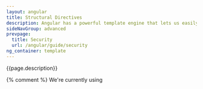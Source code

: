 ```yaml
---
layout: angular
title: Structural Directives
description: Angular has a powerful template engine that lets us easily manipulate the DOM structure of our elements.
sideNavGroup: advanced
prevpage:
  title: Security
  url: /angular/guide/security
ng_container: template
---
```

<!-- FilePath: src/angular/guide/structural-directives.md -->
<?code-excerpt path-base="structural-directives"?>
{{page.description}}

{% comment %}
We're currently using <template> until <ng-container> becomes available;
hence the page variable named `ng_container` set to `template` in the front matter.
Btw, <template> is soon to be renamed <ng-template> in ngTS.
{% endcomment %}

This guide looks at how Angular manipulates the DOM with **structural directives** and
how you can write your own structural directives to do the same thing.

Try the <live-example></live-example>.

<div id="definition"></div>
## What are structural directives?

Structural directives are responsible for HTML layout.
They shape or reshape the DOM's _structure_, typically by adding, removing, or manipulating
elements.

As with other directives, you apply a structural directive to a _host element_.
The directive then does whatever it's supposed to do with that host element and its descendents.

Structural directives are easy to recognize.
An asterisk (*) precedes the directive attribute name as in this example.

<?code-excerpt "lib/app_component.html (ngif)"?>
```
  <div *ngIf="hero != null" >{!{hero.name}!}</div>
```

No brackets. No parentheses. Just `*ngIf` set to a string.

You'll learn in this guide that the [asterisk (*) is a convenience notation](#asterisk)
and the string is a [_microsyntax_](#microsyntax) rather than the usual
[template expression](template-syntax.html#template-expressions).
Angular desugars this notation into a marked-up `<template>` that surrounds the
host element and its descendents.
Each structural directive does something different with that template.

Three of the common, built-in structural directives &mdash; [NgIf](template-syntax.html#ngIf),
[NgFor](template-syntax.html#ngFor), and [NgSwitch...](template-syntax.html#ngSwitch) &mdash; are
described in the [_Template Syntax_](template-syntax.html) guide and seen in samples throughout the Angular documentation.
Here's an example of them in a template:

<?code-excerpt "lib/app_component.html (built-in)"?>
```
  <div *ngIf="hero != null" >{!{hero.name}!}</div>

  <ul>
    <li *ngFor="let hero of heroes">{!{hero.name}!}</li>
  </ul>

  <div [ngSwitch]="hero?.emotion">
    <happy-hero    *ngSwitchCase="'happy'"    [hero]="hero"></happy-hero>
    <sad-hero      *ngSwitchCase="'sad'"      [hero]="hero"></sad-hero>
    <confused-hero *ngSwitchCase="'confused'" [hero]="hero"></confused-hero>
    <unknown-hero  *ngSwitchDefault           [hero]="hero"></unknown-hero>
  </div>
```

This guide won't repeat how to _use_ them. But it does explain _how they work_
and how to [write your own](#unless) structural directive.

<div class="callout is-helpful" markdown="1">
  <header> Directive spelling</header>
   Throughout this guide, you'll see a directive spelled in both _UpperCamelCase_ and _lowerCamelCase_.
   Already you've seen `NgIf` and `ngIf`.
   There's a reason. `NgIf` refers to the directive _class_;
   `ngIf` refers to the directive's _attribute name_.

   A directive _class_ is spelled in _UpperCamelCase_ (`NgIf`).
   A directive's _attribute name_ is spelled in _lowerCamelCase_ (`ngIf`).
   The guide refers to the directive _class_ when talking about its properties and what the directive does.
   The guide refers to the _attribute name_ when describing how
   you apply the directive to an element in the HTML template.
</div>

<div class="l-sub-section" markdown="1">
  There are two other kinds of Angular directives, described extensively elsewhere:
  (1)&nbsp;components and (2)&nbsp;attribute directives.

  A *component* manages a region of HTML in the manner of a native HTML element.
  Technically it's a directive with a template.

  An [*attribute* directive](attribute-directives.html) changes the appearance or behavior
  of an element, component, or another directive.
  For example, the built-in [`NgStyle`](template-syntax.html#ngStyle) directive
  changes several element styles at the same time.

  You can apply many _attribute_ directives to one host element.
  You can [only apply one](#one-per-element) _structural_ directive to a host element.
</div>

## NgIf case study {#ngIf}

`NgIf` is the simplest structural directive and the easiest to understand.
It takes a boolean expression and makes an entire chunk of the DOM appear or disappear.

<?code-excerpt "lib/app_component.html (ngif-true)"?>
```
  <p *ngIf="true">
    Expression is true and ngIf is true.
    This paragraph is in the DOM.
  </p>
  <p *ngIf="false">
    Expression is false and ngIf is false.
    This paragraph is not in the DOM.
  </p>
```

The `ngIf` directive doesn't hide elements with CSS. It adds and removes them physically from the DOM.
Confirm that fact using browser developer tools to inspect the DOM.

<img class="image-display" src='/resources/images/devguide/structural-directives/element-not-in-dom.png' alt="ngIf=false element not in DOM">

The top paragraph is in the DOM. The bottom, disused paragraph is not;
in its place is a comment about "template bindings" (more about that [later](#asterisk)).

When the condition is false, `NgIf` removes its host element from the DOM,
detaches it from DOM events (the attachments that it made),
detaches the component from Angular change detection, and destroys it.
The component and DOM nodes can be garbage-collected and free up memory.

### Why *remove* rather than *hide*?

A directive could hide the unwanted paragraph instead by setting its `display` style to `none`.

<?code-excerpt "lib/app_component.html (display-none)"?>
```
  <p [style.display]="'block'">
    Expression sets display to "block".
    This paragraph is visible.
  </p>
  <p [style.display]="'none'">
    Expression sets display to "none".
    This paragraph is hidden but still in the DOM.
  </p>
```

While invisible, the element remains in the DOM.

<img class="image-display" src='/resources/images/devguide/structural-directives/element-display-in-dom.png' alt="hidden element still in DOM">

The difference between hiding and removing doesn't matter for a simple paragraph.
It does matter when the host element is attached to a resource intensive component.
Such a component's behavior continues even when hidden.
The component stays attached to its DOM element. It keeps listening to events.
Angular keeps checking for changes that could affect data bindings.
Whatever the component was doing, it keeps doing.

Although invisible, the component&mdash;and all of its descendant components&mdash;tie up resources.
The performance and memory burden can be substantial, responsiveness can degrade, and the user sees nothing.

On the positive side, showing the element again is quick.
The component's previous state is preserved and ready to display.
The component doesn't re-initialize&mdash;an operation that could be expensive.
So hiding and showing is sometimes the right thing to do.

But in the absence of a compelling reason to keep them around,
your preference should be to remove DOM elements that the user can't see
and recover the unused resources with a structural directive like `NgIf` .

**These same considerations apply to every structural directive, whether built-in or custom.**
Before applying a structural directive, you might want to pause for a moment
to consider the consequences of adding and removing elements and of creating and destroying components.

## The asterisk (*) prefix {#asterisk}

Surely you noticed the asterisk (*) prefix to the directive name
and wondered why it is necessary and what it does.

Here is `*ngIf` displaying the hero's name if `hero` exists.

<?code-excerpt "lib/app_component.html (asterisk)"?>
```
  <div *ngIf="hero != null" >{!{hero.name}!}</div>
```

The asterisk is "syntactic sugar" for something a bit more complicated.
Internally, Angular desugars it in two stages.
First, it translates the `*ngIf="..."` into a template _attribute_, `template="ngIf ..."`,&nbsp; like this.

<?code-excerpt "lib/app_component.html (ngif-template-attr)"?>
```
  <div template="ngIf hero != null">{!{hero.name}!}</div>
```

Then it translates the template _attribute_ into a template _element_, wrapped around the host element, like this.

<?code-excerpt "lib/app_component.html (ngif-template)"?>
```
  <template [ngIf]="hero != null">
    <div>{!{hero.name}!}</div>
  </template>
```

* The `*ngIf` directive moved to the `<template>` element where it became a property binding,`[ngIf]`.
* The rest of the `<div>`, including its class attribute, moved inside the `<template>` element.

None of these forms are actually rendered.
Only the finished product ends up in the DOM.

<img class="image-display" src='/resources/images/devguide/structural-directives/hero-div-in-dom.png' alt="hero div in DOM">

Angular consumed the `<template>` content during its actual rendering and
replaced the `<template>` with a diagnostic comment.

The [`NgFor`](#ngFor) and [`NgSwitch...`](#ngSwitch) directives follow the same pattern.

## Inside _*ngFor_ {#ngFor}

Angular transforms the `*ngFor` in similar fashion from asterisk (*) syntax through
template _attribute_ to template _element_.

Here's a full-featured application of `NgFor`, written all three ways:

<?code-excerpt "lib/app_component.html (inside-ngfor)"?>
```
  <div *ngFor="let hero of heroes; let i=index; let odd=odd; trackBy: trackById"
       [class.odd]="odd">
    ({!{i}!}) {!{hero.name}!}
  </div>

  <div template="ngFor let hero of heroes; let i=index; let odd=odd; trackBy: trackById"
       [class.odd]="odd">
    ({!{i}!}) {!{hero.name}!}
  </div>

  <template ngFor let-hero [ngForOf]="heroes" let-i="index" let-odd="odd"
            [ngForTrackBy]="trackById">
    <div [class.odd]="odd">({!{i}!}) {!{hero.name}!}</div>
  </template>
```

This is manifestly more complicated than `ngIf` and rightly so.
The `NgFor` directive has more features, both required and optional, than the `NgIf` shown in this guide.
At minimum `NgFor` needs a looping variable (`let hero`) and a list (`heroes`).

You enable these features in the string assigned to `ngFor`, which you write in Angular's [microsyntax](#microsyntax).

<div class="alert is-helpful" markdown="1">
  Everything _outside_ the `ngFor` string stays with the host element
  (the `<div>`) as it moves inside the `<template>`.
  In this example, the `[ngClass]="odd"` stays on the `<div>`.
</div>

### Microsyntax

The Angular microsyntax lets you configure a directive in a compact, friendly string.
The microsyntax parser translates that string into attributes on the `<template>`:

* The `let` keyword declares a [_template input variable_](#template-input-variable)
that you reference within the template. The input variables in this example are `hero`, `i`, and `odd`.
The parser translates `let hero`, `let i`, and `let odd` into variables named,
`let-hero`, `let-i`, and `let-odd`.

* The microsyntax parser takes `of` and `trackby`, title-cases them (`of` -> `Of`, `trackBy` -> `TrackBy`),
and prefixes them with the directive's attribute name (`ngFor`), yielding the names `ngForOf` and `ngForTrackBy`.
Those are the names of two `NgFor` _input properties_ .
That's how the directive learns that the list is `heroes` and the track-by function is `trackById`.

* As the `NgFor` directive loops through the list, it sets and resets properties of its own _context_ object.
These properties include `index` and `odd` and a special property named `$implicit`.

* The `let-i` and `let-odd` variables were defined as `let i=index` and `let odd=odd`.
Angular sets them to the current value of the context's `index` and `odd` properties.

* The context property for `let-hero` wasn't specified.
It's intended source is implicit.
Angular sets `let-hero` to the value of the context's `$implicit` property
which `NgFor` has initialized with the hero for the current iteration.

* The [API guide](/angular/api/angular.common/NgFor-class.html "API: NgFor")
describes additional `NgFor` directive properties and context properties.

These microsyntax mechanisms are available to you when you write your own structural directives.
Studying the source code for `NgIf` and `NgFor` is a great way to learn more.

<div id="template-input-variables"></div>
### Template input variable

A _template input variable_ is a variable whose value you can reference _within_ a single instance of the template.
There are several such variables in this example: `hero`, `i`, and `odd`.
All are preceded by the keyword `let`.

A _template input variable_ is **_not_** the same as a
[template _reference_ variable](template-syntax.html#ref-vars),
neither _semantically_ nor _syntactically_.

You declare a template _input_ variable using the `let` keyword (`let hero`).
The variable's scope is limited to a _single instance_ of the repeated template.
You can use the same variable name again in the definition of other structural directives.

You declare a template _reference_ variable by prefixing the variable name with `#` (`#var`).
A _reference_ variable refers to its attached element, component or directive.
It can be accessed _anywhere_ in the _entire template_.

Template _input_ and _reference_ variable names have their own namespaces. The `hero` in `let hero` is never the same
variable as the `hero` declared as `#hero`.

<div id="one-per-element"></div>
### One structural directive per host element

Someday you'll want to repeat a block of HTML but only when a particular condition is true.
You'll _try_ to put both an `*ngFor` and an `*ngIf` on the same host element.
Angular won't let you. You may apply only one _structural_ directive to an element.

The reason is simplicity. Structural directives can do complex things with the host element and its descendents.
When two directives lay claim to the same host element, which one takes precedence?
Which should go first, the `NgIf` or the `NgFor`? Can the `NgIf` cancel the effect of the `NgFor`?
If so (and it seems like it should be so), how should Angular generalize the ability to cancel for other structural directives?

There are no easy answers to these questions. Prohibiting multiple structural directives makes them moot.
There's an easy solution for this use case: put the `*ngIf` on a container element that wraps the `*ngFor` element.
One or both elements can be an [`{{page.ng_container}}`](#ngcontainer) so you don't have to introduce extra levels of HTML.

<div id="ngSwitch"></div>
## Inside _NgSwitch_ directives

The Angular _NgSwitch_ is actually a set of cooperating directives: `NgSwitch`, `NgSwitchCase`, and `NgSwitchDefault`.

Here's an example.

<?code-excerpt "lib/app_component.html (ngswitch)"?>
```
  <div [ngSwitch]="hero?.emotion">
    <happy-hero    *ngSwitchCase="'happy'"    [hero]="hero"></happy-hero>
    <sad-hero      *ngSwitchCase="'sad'"      [hero]="hero"></sad-hero>
    <confused-hero *ngSwitchCase="'confused'" [hero]="hero"></confused-hero>
    <unknown-hero  *ngSwitchDefault           [hero]="hero"></unknown-hero>
  </div>
```

<div class="l-sub-section" markdown="1">
  You might come across an `NgSwitchWhen` directive in older code.
  That is the deprecated name for `NgSwitchCase`.
</div>

The switch value assigned to `NgSwitch` (`hero.emotion`) determines which
(if any) of the switch cases are displayed.

`NgSwitch` itself is not a structural directive.
It's an _attribute_ directive that controls the behavior of the other two switch directives.
That's why you write `[ngSwitch]`, never `*ngSwitch`.

`NgSwitchCase` and `NgSwitchDefault` _are_ structural directives.
You attach them to elements using the asterisk (*) prefix notation.
An `NgSwitchCase` displays its host element when its value matches the switch value.
The `NgSwitchDefault` displays its host element when no sibling `NgSwitchCase` matches the switch value.

<div class="l-sub-section" markdown="1">
  The element to which you apply a directive is its _host_ element.
  The `<happy-hero>` is the host element for the happy `*ngSwitchCase`.
  The `<unknown-hero>` is the host element for the `*ngSwitchDefault`.
</div>

As with other structural directives, the `NgSwitchCase` and `NgSwitchDefault`
can be desugared into the template _attribute_ form.

<?code-excerpt "lib/app_component.html (ngswitch-template-attr)"?>
```
  <div [ngSwitch]="hero?.emotion">
    <happy-hero    template="ngSwitchCase 'happy'"    [hero]="hero"></happy-hero>
    <sad-hero      template="ngSwitchCase 'sad'"      [hero]="hero"></sad-hero>
    <confused-hero template="ngSwitchCase 'confused'" [hero]="hero"></confused-hero>
    <unknown-hero  template="ngSwitchDefault"         [hero]="hero"></unknown-hero>
  </div>
```

That, in turn, can be desugared into the `<template>` element form.

<?code-excerpt "lib/app_component.html (ngswitch-template)"?>
```
  <div [ngSwitch]="hero?.emotion">
    <template [ngSwitchCase]="'happy'">
      <happy-hero [hero]="hero"></happy-hero>
    </template>
    <template [ngSwitchCase]="'sad'">
      <sad-hero [hero]="hero"></sad-hero>
    </template>
    <template [ngSwitchCase]="'confused'">
      <confused-hero [hero]="hero"></confused-hero>
    </template >
    <template ngSwitchDefault>
      <unknown-hero [hero]="hero"></unknown-hero>
    </template>
  </div>
```

## Prefer the asterisk (*) syntax  {#prefer-asterisk}

The asterisk (*) syntax is more clear than the other desugared forms.
{%comment%}Use [&lt;ng-container&gt;](#ng-container) when there's no single element to host the directive.{%endcomment%}

While there's rarely a good reason to apply a structural directive in template _attribute_ or _element_ form,
it's still important to know that Angular creates a `<template>` and to understand how it works.
You'll refer to the `<template>` when you [write your own structural directive](#unless).

## The *template* element  {#template}

The <a href="https://developer.mozilla.org/en-US/docs/Web/HTML/Element/template" target="_blank" rel="noopener" title="MDN: Template Tag">HTML 5 &lt;template&gt;</a>
is a formula for rendering HTML.
It is never displayed directly.
In fact, before rendering the view, Angular _replaces_ the `<template>` and its contents with a comment.

If there is no structural directive and you merely wrap some elements in a `<template>`,
those elements disappear.
That's the fate of the middle "Hip!" in the phrase "Hip! Hip! Hooray!".

<?code-excerpt "lib/app_component.html (template-tag)"?>
```
  <p>Hip!</p>
  <template>
    <p>Hip!</p>
  </template>
  <p>Hooray!</p>
```

Angular erases the middle "Hip!", leaving the cheer a bit less enthusiastic.

<img class="image-display" src='/resources/images/devguide/structural-directives/template-rendering.png' width="382" alt="template tag rendering">

A structural directive puts a `<template>` to work
as you'll see when you [write your own structural directive](#unless).

<div id="group-elements"></div>
<div id="ngcontainer"></div>
<div id="ng-container"></div>
## Group sibling elements

There's often a _root_ element that can and should host the structural directive.
The list element (`<li>`) is a typical host element of an `NgFor` repeater.

<?code-excerpt "lib/app_component.html (ngfor-li)"?>
```
  <li *ngFor="let hero of heroes">{!{hero.name}!}</li>
```

When there isn't a host element, you can usually wrap the content in a native HTML container element,
such as a `<div>`, and attach the directive to that wrapper.

<?code-excerpt "lib/app_component.html (ngif)"?>
```
  <div *ngIf="hero != null" >{!{hero.name}!}</div>
```

Introducing another container element&mdash;typically a `<span>` or `<div>`&mdash;to
group the elements under a single _root_ is usually harmless.
_Usually_ ... but not _always_.

The grouping element may break the template appearance because CSS styles
neither expect nor accommodate the new layout.
For example, suppose you have the following paragraph layout.

<?code-excerpt "lib/app_component.html (ngif-span)"?>
```
  <p>
    I turned the corner
    <span *ngIf="hero != null">
      and saw {!{hero.name}!}. I waved
    </span>
    and continued on my way.
  </p>
```

You also have a CSS style rule that happens to apply to a `<span>` within a `<p>`aragraph.

<?code-excerpt "lib/app_component.css (p-span)"?>
```
  p span { color: red; font-size: 70%; }
```

The constructed paragraph renders strangely.

<img class="image-display" src='/resources/images/devguide/structural-directives/bad-paragraph.png' alt="spanned paragraph with bad style">

The `p span` style, intended for use elsewhere, was inadvertently applied here.

Another problem: some HTML elements require all immediate children to be of a specific type.
For example, the `<select>` element requires `<option>` children.
You can't wrap the _options_ in a conditional `<div>` or a `<span>`.

When you try this,

<?code-excerpt "lib/app_component.html (select-span)"?>
```
  <div>
    Pick your favorite hero
    (<label><input type="checkbox" checked (change)="showSad = !showSad">show sad</label>)
  </div>
  <select [(ngModel)]="hero">
    <span *ngFor="let h of heroes">
      <span *ngIf="showSad || h.emotion !== 'sad'">
        <option [ngValue]="h">{!{h.name}!} ({!{h.emotion}!})</option>
      </span>
    </span>
  </select>
```

the drop down is empty.

<img class="image-display" src="/resources/images/devguide/structural-directives/bad-select.png" alt="spanned options don't work">

The browser won't display an `<option>` within a `<span>`.

### *{{page.ng_container}}* to the rescue

The Angular `<{{page.ng_container}}>` is a grouping element that doesn't interfere with styles or layout
because Angular _doesn't put it in the DOM_.

Here's the conditional paragraph again, this time using `<{{page.ng_container}}>`.

<?code-excerpt "lib/app_component.html (ngif-ngcontainer)"?>
```
  <p>
    I turned the corner
    <template [ngIf]="hero != null">
      and saw {!{hero.name}!}. I waved
    </template>
    and continued on my way. [template]
  </p>
```

It renders properly. Notice the use of a desugared form of [NgIf](#ngIf).

<img class="image-display" src='/resources/images/devguide/structural-directives/good-paragraph.png' alt="ngcontainer paragraph with proper style">

Now conditionally exclude a _select_ `<option>` with `<{{page.ng_container}}>`.

<?code-excerpt "lib/app_component.html (select-ngcontainer)"?>
```
  <div>
    Pick your favorite hero 2
    (<label><input type="checkbox" checked (change)="showSad = !showSad">show sad</label>)
  </div>
  <select [(ngModel)]="hero">
    <template ngFor let-h [ngForOf]="heroes">
      <template [ngIf]="showSad || h.emotion !== 'sad'">
        <option [ngValue]="h">{!{h.name}!} ({!{h.emotion}!})</option>
      </template>
    </template>
  </select>
```

The drop down works properly.

<img class="image-display" src='/resources/images/devguide/structural-directives/select-ngcontainer-anim.gif' alt="ngcontainer options work properly">

The `<{{page.ng_container}}>` is a syntax element recognized by the Angular parser.
It's not a directive, component, class, or interface.
It's more like the curly braces in a Dart `if`-block:

<code-example lang="dart">if (someCondition) {
  statement1;
  statement2;
  statement3;
}</code-example>

Without those braces, Dart would only execute the first statement
when you intend to conditionally execute all of them as a single block.
The `<{{page.ng_container}}>` satisfies a similar need in Angular templates.

## Write a structural directive {#unless}

In this section, you write an `UnlessDirective` structural directive
that does the opposite of `NgIf`.
`NgIf` displays the template content when the condition is `true`.
`UnlessDirective` displays the content when the condition is ***false***.

<?code-excerpt "lib/app_component.html (myUnless-1)"?>
```
  <p *myUnless="condition">Show this sentence unless the condition is true.</p>
```

Creating a directive is similar to creating a component.
Here's how you might begin:

<?code-excerpt "lib/src/unless_directive.dart (skeleton)" title?>
```
  import 'package:angular2/angular2.dart';

  @Directive(selector: '[myUnless]')
  class UnlessDirective {
  }
```

The directive's _selector_ is typically the directive's **attribute name** in square brackets, `[myUnless]`.
The brackets define a CSS
<a href="https://developer.mozilla.org/en-US/docs/Web/CSS/Attribute_selectors" target="_blank" rel="noopener" title="MDN: Attribute selectors">attribute selector</a>.

The directive _attribute name_ should be spelled in _lowerCamelCase_ and begin with a prefix.
Don't use `ng`. That prefix belongs to Angular.
Pick something short that fits you or your company.
In this example, the prefix is `my`.

The directive _class_ name ends in `Directive`.
Angular's own directives do not.

### _TemplateRef_ and _ViewContainerRef_

A simple structural directive like this one creates an
[_embedded view_](/angular/api/angular.core/EmbeddedViewRef-class.html "API: EmbeddedViewRef")
from the Angular-generated `<template>` and inserts that view in a
[_view container_](/angular/api/angular.core/ViewContainerRef-class.html "API: ViewContainerRef")
adjacent to the directive's original `<p>` host element.

You'll acquire the `<template>` contents with a
[`TemplateRef`](/angular/api/angular.core/TemplateRef-class.html "API: TemplateRef")
and access the _view container_ through a
[`ViewContainerRef`](/angular/api/angular.core/ViewContainerRef-class.html "API: ViewContainerRef").

You inject both in the directive constructor as private variables of the class.

<?code-excerpt "lib/src/unless_directive.dart (ctor)"?>
```
  TemplateRef _templateRef;
  ViewContainerRef _viewContainer;

  UnlessDirective(this._templateRef, this._viewContainer);
```

### The _myUnless_ property

The directive consumer expects to bind a true/false condition to `[myUnless]`.
That means the directive needs a `myUnless` property, decorated with `@Input`

<div class="l-sub-section" markdown="1">
  Read about `@Input` in the [_Template Syntax_](template-syntax.html#inputs-outputs) guide.
</div>

<?code-excerpt "lib/src/unless_directive.dart (set)"?>
```
  @Input()
  set myUnless(bool condition) {
    if (!condition && !_hasView) {
      _viewContainer.createEmbeddedView(_templateRef);
      _hasView = true;
    } else if (condition && _hasView) {
      _viewContainer.clear();
      _hasView = false;
    }
  }
```

Angular sets the  `myUnless` property whenever the value of the condition changes.
Because the `myUnless` property does work, it needs a setter.

* If the condition is false and the view hasn't been created previously,
tell the _view container_ to create the _embedded view_ from the template.

* If the condition is true and the view is currently displayed,
clear the container which also destroys the view.

Nobody reads the `myUnless` property so it doesn't need a getter.

The completed directive code looks like this:

<?code-excerpt "lib/src/unless_directive.dart (excerpt)" region="no-docs" title?>
```
  import 'package:angular2/angular2.dart';

  @Directive(selector: '[myUnless]')
  class UnlessDirective {
    bool _hasView = false;

    TemplateRef _templateRef;
    ViewContainerRef _viewContainer;

    UnlessDirective(this._templateRef, this._viewContainer);

    @Input()
    set myUnless(bool condition) {
      if (!condition && !_hasView) {
        _viewContainer.createEmbeddedView(_templateRef);
        _hasView = true;
      } else if (condition && _hasView) {
        _viewContainer.clear();
        _hasView = false;
      }
    }
  }
```

Add this directive to the `directives` list of the AppComponent.

Then create some HTML to try it.

<?code-excerpt "lib/app_component.html (myUnless)"?>
```
  <p *myUnless="condition" class="unless a">
    (A) This paragraph is displayed because the condition is false.
  </p>

  <p *myUnless="!condition" class="unless b">
    (B) Although the condition is true,
    this paragraph is displayed because myUnless is set to false.
  </p>
```

When the `condition` is false, the top (A) paragraph appears and the bottom (B) paragraph disappears.
When the `condition` is true, the top (A) paragraph is removed and the bottom (B) paragraph appears.

<img class="image-display" src='/resources/images/devguide/structural-directives/unless-anim.gif' alt="UnlessDirective in action">

## Summary

You can both try and download the source code for this guide in the <live-example></live-example>.

Here is the source under the `lib` folder.

<code-tabs>
  <?code-pane "lib/app_component.dart"?>
  <?code-pane "lib/app_component.html"?>
  <?code-pane "lib/app_component.css"?>
  <?code-pane "lib/src/hero.dart"?>
  <?code-pane "lib/src/hero_switch_components.dart"?>
  <?code-pane "lib/src/unless_directive.dart"?>
</code-tabs>

You learned

* that structural directives manipulate HTML layout.
* to use [`<{{page.ng_container}}>`](#ngcontainer) as a grouping element when there is no suitable host element.
* that the Angular desugars [asterisk (*) syntax](#asterisk) into a `<template>`.
* how that works for the `NgIf`, `NgFor` and `NgSwitch` built-in directives.
* about the [_microsyntax_](#microsyntax) that expands into a [`<template>`](#template).
* to write a [custom structural directive](#unless), `UnlessDirective`.
